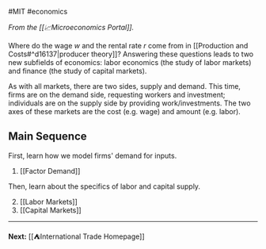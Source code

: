 #MIT #economics 

*From the [[📈Microeconomics Portal]].*

Where do the wage $w$ and the rental rate $r$ come from in [[Production and Costs#^d16137|producer theory]]? Answering these questions leads to two new subfields of economics: labor economics (the study of labor markets) and finance (the study of capital markets).

As with all markets, there are two sides, supply and demand. This time, firms are on the demand side, requesting workers and investment; individuals are on the supply side by providing work/investments. The two axes of these markets are the cost (e.g. wage) and amount (e.g. labor).
## Main Sequence

First, learn how we model firms' demand for inputs.

1. [[Factor Demand]]

Then, learn about the specifics of labor and capital supply.

2. [[Labor Markets]]
3. [[Capital Markets]]

---

**Next:** [[⛺International Trade Homepage]]